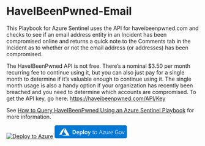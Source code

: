 # HaveIBeenPwned-Email

This Playbook for Azure Sentinel uses the API for haveibeenpwned.com and checks to see if an email address entity in an Incident has been compromised online and returns a quick note to the Comments tab in the Incident as to whether or not the email address (or addresses) has been compromised.

The HaveIBeenPwned API is not free. There’s a nominal $3.50 per month recurring fee to continue using it, but you can also just pay for a single month to determine if it’s valuable enough to continue using it. The single month usage is also a handy option if your organization has recently been breached and you need to determine which accounts are compromised. To get the API key, go here: https://haveibeenpwned.com/API/Key

See <a href="https://secureinfra.blog/2020/08/24/how-to-query-haveibeenpwned-using-an-azure-sentinel-playbook/" target="_blank">How to Query HaveIBeenPwned Using an Azure Sentinel Playbook</a> for more information.

[![Deploy to Azure](https://aka.ms/deploytoazurebutton)](https://portal.azure.com/#create/Microsoft.Template/uri/https%3A%2F%2Fraw.githubusercontent.com%2Frod-trent%2FSentinelPlaybooks%2Fmaster%2FHaveIBeenPwned-Email%2Fazuredeploy.json)
[![Deploy to Azure](https://raw.githubusercontent.com/Azure/azure-quickstart-templates/master/1-CONTRIBUTION-GUIDE/images/deploytoazuregov.png)](https://portal.azure.com/#create/Microsoft.Template/uri/https%3A%2F%2Fraw.githubusercontent.com%2Frod-trent%2FSentinelPlaybooks%2Fmaster%2FHaveIBeenPwned-Email%2Fazuredeploy.json)


